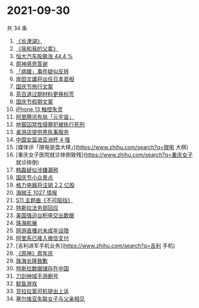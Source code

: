 # 2021-09-30

共 34 条

<!-- BEGIN -->
<!-- 最后更新时间 Thu Sep 30 2021 20:21:00 GMT+0800 (China Standard Time) -->

1. [《长津湖》](https://www.zhihu.com/search?q=长津湖)
1. [《我和我的父辈》](https://www.zhihu.com/search?q=我和我的父辈)
1. [恒大汽车股飙涨 44.4 %](https://www.zhihu.com/search?q=恒大)
1. [原神感恩答谢](https://www.zhihu.com/search?q=原神)
1. [「病媛」事件疑似反转](https://www.zhihu.com/search?q=病媛)
1. [岸田文雄将出任日本首相](https://www.zhihu.com/search?q=岸田文雄)
1. [国庆节旅行文案](https://www.zhihu.com/search?q=国庆节旅行文案)
1. [茶百道过期材料更换标签](https://www.zhihu.com/search?q=茶百道)
1. [国庆节假期文案](https://www.zhihu.com/search?q=国庆节假期文案)
1. [iPhone 13 触控失灵](https://www.zhihu.com/search?q=iPhone13)
1. [阿里腾讯布局「元宇宙」](https://www.zhihu.com/search?q=元宇宙)
1. [地窖囚禁性侵罪犯被执行死刑](https://www.zhihu.com/search?q=地窖囚禁)
1. [桌游店提供黑执事服务](https://www.zhihu.com/search?q=桌游)
1. [中国女篮进亚洲杯 4 强](https://www.zhihu.com/search?q=中国女篮)
1. [媒体评「限电是盘大棋」](https://www.zhihu.com/search?q=限电 大棋)
1. [重庆女子医院就诊摔倒致残](https://www.zhihu.com/search?q=重庆女子 就诊摔倒)
1. [韩磊疑似涉嫌漏税](https://www.zhihu.com/search?q=韩磊)
1. [国庆节小众景点](https://www.zhihu.com/search?q=国庆节小众景点)
1. [格力电器将注销 2.2 亿股](https://www.zhihu.com/search?q=格力股份)
1. [海贼王 1027 情报](https://www.zhihu.com/search?q=海贼王)
1. [S11 主题曲《不可阻挡》](https://www.zhihu.com/search?q=s11主题曲)
1. [特斯拉法务部回应](https://www.zhihu.com/search?q=特斯拉)
1. [美国强迫台积电交出数据](https://www.zhihu.com/search?q=台积电)
1. [珠海航展](https://www.zhihu.com/search?q=珠海航展)
1. [网游直播对未成年设限](https://www.zhihu.com/search?q=网游)
1. [阿里系已接入微信支付](https://www.zhihu.com/search?q=微信支付)
1. [吉利进军手机业务](https://www.zhihu.com/search?q=吉利 手机)
1. [《原神》周年庆](https://www.zhihu.com/search?q=原神)
1. [珠海长隆致歉](https://www.zhihu.com/search?q=珠海长隆)
1. [特斯拉数据储存在中国](https://www.zhihu.com/search?q=特斯拉数据)
1. [刀剑神域手游删号](https://www.zhihu.com/search?q=刀剑神域手游)
1. [鱿鱼游戏](https://www.zhihu.com/search?q=鱿鱼游戏)
1. [货拉拉案司机提出上诉](https://www.zhihu.com/search?q=货拉拉)
1. [塞尔维亚失联女子与父亲相见](https://www.zhihu.com/search?q=失联女子)

<!-- END -->
